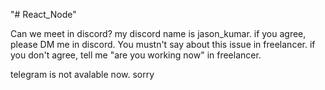 "# React_Node" 

Can we meet in discord? my discord name is jason_kumar.
if you agree, please DM me in discord.   You mustn't say about this issue in freelancer.
if you don't agree, tell me "are you working now" in freelancer.

telegram is not avalable now. sorry
